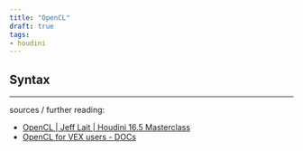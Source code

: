 ```yaml
---
title: "OpenCL"
draft: true
tags:
- houdini
---
```

## Syntax




---

sources / further reading:
- [OpenCL | Jeff Lait | Houdini 16.5 Masterclass](https://vimeo.com/241568199)
- [OpenCL for VEX users - DOCs](https://www.sidefx.com/docs/houdini/vex/ocl.html)

